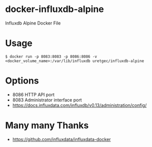 # docker-influxdb-alpine
Influxdb Alpine Docker File

# Usage
```
$ docker run -p 8083:8083 -p 8086:8086 -v <docker_volume_name>:/var/lib/influxdb uretgec/influxdb-alpine
```

# Options
- 8086 HTTP API port
- 8083 Administrator interface port
- https://docs.influxdata.com/influxdb/v0.13/administration/config/


# Many many Thanks
- https://github.com/influxdata/influxdata-docker
